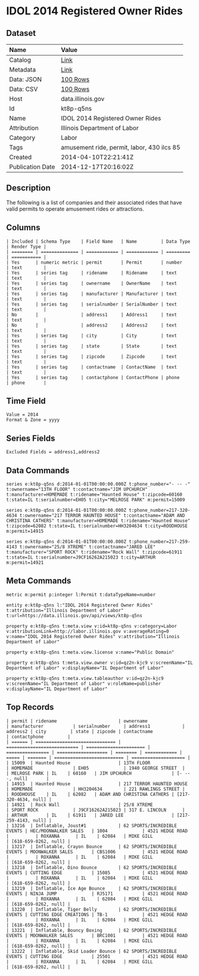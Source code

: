 # IDOL 2014 Registered Owner Rides

## Dataset

| Name | Value |
| :--- | :---- |
| Catalog | [Link](https://catalog.data.gov/dataset/idol-2014-registered-owner-rides-ce192) |
| Metadata | [Link](https://data.illinois.gov/api/views/kt8p-q5ns) |
| Data: JSON | [100 Rows](https://data.illinois.gov/api/views/kt8p-q5ns/rows.json?max_rows=100) |
| Data: CSV | [100 Rows](https://data.illinois.gov/api/views/kt8p-q5ns/rows.csv?max_rows=100) |
| Host | data.illinois.gov |
| Id | kt8p-q5ns |
| Name | IDOL 2014 Registered Owner Rides |
| Attribution | Illinois Department of Labor |
| Category | Labor |
| Tags | amusement ride, permit, labor, 430 ilcs 85 |
| Created | 2014-04-10T22:21:41Z |
| Publication Date | 2014-12-17T20:16:02Z |

## Description

The following is a list of companies and their associated rides that have valid permits to operate amusement rides or attractions.

## Columns

```ls
| Included | Schema Type    | Field Name   | Name         | Data Type | Render Type |
| ======== | ============== | ============ | ============ | ========= | =========== |
| Yes      | numeric metric | permit       | Permit       | number    | text        |
| Yes      | series tag     | ridename     | Ridename     | text      | text        |
| Yes      | series tag     | ownername    | OwnerName    | text      | text        |
| Yes      | series tag     | manufacturer | Manufacturer | text      | text        |
| Yes      | series tag     | serialnumber | SerialNumber | text      | text        |
| No       |                | address1     | Address1     | text      | text        |
| No       |                | address2     | Address2     | text      | text        |
| Yes      | series tag     | city         | City         | text      | text        |
| Yes      | series tag     | state        | State        | text      | text        |
| Yes      | series tag     | zipcode      | Zipcode      | text      | text        |
| Yes      | series tag     | contactname  | ContactName  | text      | text        |
| Yes      | series tag     | contactphone | ContactPhone | phone     | phone       |
```

## Time Field

```ls
Value = 2014
Format & Zone = yyyy
```

## Series Fields

```ls
Excluded Fields = address1,address2
```

## Data Commands

```ls
series e:kt8p-q5ns d:2014-01-01T00:00:00.000Z t:phone_number="- -- -" t:ownername="13TH FLOOR" t:contactname="JIM UPCHURCH" t:manufacturer=HOMEMADE t:ridename="Haunted House" t:zipcode=60160 t:state=IL t:serialnumber=EH05 t:city="MELROSE PARK" m:permit=15009

series e:kt8p-q5ns d:2014-01-01T00:00:00.000Z t:phone_number=217-320-4634 t:ownername="217 TERROR HAUNTED HOUSE" t:contactname="ADAM AND CHRISTINA CATHERS" t:manufacturer=HOMEMADE t:ridename="Haunted House" t:zipcode=62082 t:state=IL t:serialnumber=HH3204634 t:city=ROODHOUSE m:permit=14915

series e:kt8p-q5ns d:2014-01-01T00:00:00.000Z t:phone_number=217-259-4143 t:ownername="25/8 XTREME" t:contactname="JARED LEE" t:manufacturer="SPORT ROCK" t:ridename="Rock Wall" t:zipcode=61911 t:state=IL t:serialnumber=J9CF16262A215023 t:city=ARTHUR m:permit=14921
```

## Meta Commands

```ls
metric m:permit p:integer l:Permit t:dataTypeName=number

entity e:kt8p-q5ns l:"IDOL 2014 Registered Owner Rides" t:attribution="Illinois Department of Labor" t:url=https://data.illinois.gov/api/views/kt8p-q5ns

property e:kt8p-q5ns t:meta.view v:id=kt8p-q5ns v:category=Labor v:attributionLink=http://labor.illinois.gov v:averageRating=0 v:name="IDOL 2014 Registered Owner Rides" v:attribution="Illinois Department of Labor"

property e:kt8p-q5ns t:meta.view.license v:name="Public Domain"

property e:kt8p-q5ns t:meta.view.owner v:id=qz2n-kjc9 v:screenName="IL Department of Labor" v:displayName="IL Department of Labor"

property e:kt8p-q5ns t:meta.view.tableauthor v:id=qz2n-kjc9 v:screenName="IL Department of Labor" v:roleName=publisher v:displayName="IL Department of Labor"
```

## Top Records

```ls
| permit | ridename                       | ownername                   | manufacturer           | serialnumber     | address1            | address2 | city         | state | zipcode | contactname                | contactphone         | 
| ====== | ============================== | =========================== | ====================== | ================ | =================== | ======== | ============ | ===== | ======= | ========================== | ==================== | 
| 15009  | Haunted House                  | 13TH FLOOR                  | HOMEMADE               | EH05             | 1940 GEORGE STREET  |          | MELROSE PARK | IL    | 60160   | JIM UPCHURCH               | [- -- -, null]       | 
| 14915  | Haunted House                  | 217 TERROR HAUNTED HOUSE    | HOMEMADE               | HH3204634        | 221 RAWLINGS STREET |          | ROODHOUSE    | IL    | 62082   | ADAM AND CHRISTINA CATHERS | [217-320-4634, null] | 
| 14921  | Rock Wall                      | 25/8 XTREME                 | SPORT ROCK             | J9CF16262A215023 | 317 E. LINCOLN      |          | ARTHUR       | IL    | 61911   | JARED LEE                  | [217-259-4143, null] | 
| 13216  | Inflatable, Joust#1            | 62 SPORTS/INCREDIBLE EVENTS | HEC/MOONWALKER SALES   | 1004             | 4521 HEDGE ROAD     |          | ROXANNA      | IL    | 62084   | MIKE GILL                  | [618-659-0262, null] | 
| 13217  | Inflatable, Crayon Bounce      | 62 SPORTS/INCREDIBLE EVENTS | MOONWALKER SALES       | CBS1006          | 4521 HEDGE ROAD     |          | ROXANNA      | IL    | 62084   | MIKE GILL                  | [618-659-0262, null] | 
| 13218  | Inflatable, Dino Bounce        | 62 SPORTS/INCREDIBLE EVENTS | CUTTING EDGE           | 15085            | 4521 HEDGE ROAD     |          | ROXANNA      | IL    | 62084   | MIKE GILL                  | [618-659-0262, null] | 
| 13219  | Inflatable, Ice Age Bounce     | 62 SPORTS/INCREDIBLE EVENTS | NINJA JUMP             | RJ5171           | 4521 HEDGE ROAD     |          | ROXANNA      | IL    | 62084   | MIKE GILL                  | [618-659-0262, null] | 
| 13220  | Inflatable, Tiger Belly        | 62 SPORTS/INCREDIBLE EVENTS | CUTTING EDGE CREATIONS | TB-1             | 4521 HEDGE ROAD     |          | ROXANNA      | IL    | 62084   | MIKE GILL                  | [618-659-0262, null] | 
| 13221  | Inflatable, Bouncy Boxing      | 62 SPORTS/INCREDIBLE EVENTS | MOONWALKER SALES       | BRC1001          | 4521 HEDGE ROAD     |          | ROXANNA      | IL    | 62084   | MIKE GILL                  | [618-659-0262, null] | 
| 13222  | Inflatable, Skid Loader Bounce | 62 SPORTS/INCREDIBLE EVENTS | CUTTING EDGE           | 25501            | 4521 HEDGE ROAD     |          | ROXANNA      | IL    | 62084   | MIKE GILL                  | [618-659-0262, null] | 
```